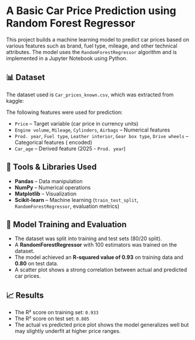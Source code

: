 
# A Basic Car Price Prediction using Random Forest Regressor

This project builds a machine learning model to predict car prices based on various features such as brand, fuel type, mileage, and other technical attributes. The model uses the `RandomForestRegressor` algorithm and is implemented in a Jupyter Notebook using Python.

## 📊 Dataset

The dataset used is `Car_prices_known.csv`, which was extracted from kaggle:

The following features were used for prediction:
- `Price` – Target variable (car price in currency units)
-  `Engine volume`, `Mileage`, `Cylinders`, `Airbags` – Numerical features
- `Prod. year`, `Fuel type`, `Leather interior`,  `Gear box type`, `Drive wheels` – Categorical features ( encoded)
- `Car_age` – Derived feature (2025 - `Prod. year`)

## 🧰 Tools & Libraries Used

- **Pandas** – Data manipulation
- **NumPy** – Numerical operations
- **Matplotlib** – Visualization
- **Scikit-learn** – Machine learning (`train_test_split`, `RandomForestRegressor`, evaluation metrics)

## 🧪 Model Training and Evaluation

- The dataset was split into training and test sets (80/20 split).
- A **RandomForestRegressor** with 100 estimators was trained on the dataset.
- The model achieved an **R-squared value of 0.93** on training data and **0.80** on test data.
- A scatter plot shows a strong correlation between actual and predicted car prices.

## 📈 Results

- The R² score on training set: `0.933`
- The R² score on test set: `0.805`
- The actual vs predicted price plot shows the model generalizes well but may slightly underfit at higher price ranges.
